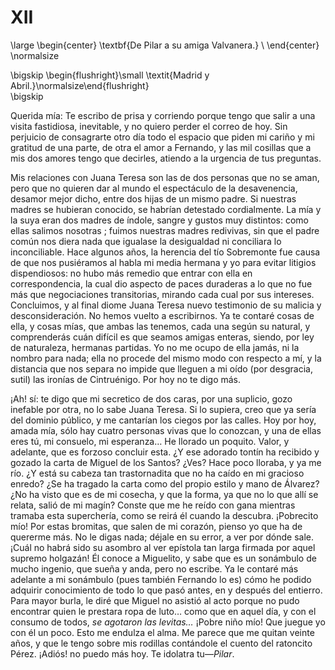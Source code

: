 # XII

<!--- 
<div> 
  <span style="margin:0 auto;text-indent:0;display:block;text-align:center;font-weight:bold;font-size:larger;">
                De Pilar a su amiga Valvanera.                         <br />
  </span>
</div> 
<p> </p>
-->

\large
\begin{center}
\textbf{De Pilar a su amiga Valvanera.}                                \\
\end{center}
\normalsize

<!--- 
<div>
  <span style="width:100%;display:block;text-align:right;"> 
                *Madrid y Abril.*
  </span>
</div>
<p> </p>
-->

\bigskip
\begin{flushright}\small \textit{Madrid y Abril.}\normalsize\end{flushright}   
\bigskip

Querida mía: Te escribo de prisa y corriendo porque tengo que salir a una
visita fastidiosa, inevitable, y no quiero perder el correo de hoy. Sin
perjuicio de consagrarte otro día todo el espacio que piden mi cariño y mi
gratitud de una parte, de otra el amor a Fernando, y las mil cosillas que a mis
dos amores tengo que decirles, atiendo a la urgencia de tus preguntas.

Mis relaciones con Juana Teresa son las de dos personas que no se aman, pero
que no quieren dar al mundo el espectáculo de la desavenencia, desamor mejor
dicho, entre dos hijas de un mismo padre. Si nuestras madres se hubieran
conocido, se habrían detestado cordialmente. La mía y la suya eran dos madres
de índole, sangre y gustos muy distintos: como ellas salimos nosotras ; fuimos
nuestras madres redivivas, sin que el padre común nos diera nada que igualase
la desigualdad ni conciliara lo inconciliable. Hace algunos años, la herencia
del tío Sobremonte fue causa de que nos pusiéramos al habla mi media hermana
y yo para evitar litigios dispendiosos: no hubo más remedio que entrar con ella
en correspondencia, la cual dio aspecto de paces duraderas a lo que no fue más
que negociaciones transitorias, mirando cada cual por sus intereses.
Concluimos, y al final diome Juana Teresa nuevo testimonio de su malicia
y desconsideración. No hemos vuelto a escribirnos. Ya te contaré cosas de ella,
y cosas mías, que ambas las tenemos, cada una según su natural, y comprenderás
cuán difícil es que seamos amigas enteras, siendo, por ley de naturaleza,
hermanas partidas. Yo no me ocupo de ella jamás, ni la nombro para nada; ella
no procede del mismo modo con respecto a mí, y la distancia que nos separa no
impide que lleguen a mi oído (por desgracia, sutil) las ironías de Cintruénigo.
Por hoy no te digo más.

¡Ah! sí: te digo que mi secretico de dos caras, por una suplicio, gozo inefable
por otra, no lo sabe Juana Teresa. Si lo supiera, creo que ya sería del dominio
público, y me cantarían los ciegos por las calles. Hoy por hoy, amada mía, sólo
hay cuatro personas vivas que lo conozcan, y una de ellas eres tú, mi consuelo,
mi esperanza… He llorado un poquito. Valor, y adelante, que es forzoso concluir
esta. ¿Y ese adorado tontín ha recibido y gozado la carta de Miguel de los
Santos? ¿Ves? Hace poco lloraba, y ya me río. ¿Y está su cabeza tan
trastornadita que no ha caído en mi gracioso enredo? ¿Se ha tragado la carta
como del propio estilo y mano de Álvarez? ¿No ha visto que es de mi cosecha,
y que la forma, ya que no lo que allí se relata, salió de mi magín? Conste que
me he reído con gana mientras tramaba esta superchería, como se reirá él cuando
la descubra. ¡Pobrecito mío! Por estas bromitas, que salen de mi corazón,
pienso yo que ha de quererme más. No le digas nada; déjale en su error, a ver
por dónde sale. ¡Cuál no habrá sido su asombro al ver epístola tan larga
firmada por aquel supremo holgazán! Él conoce a Miguelito, y sabe que es un
sonámbulo de mucho ingenio, que sueña y anda, pero no escribe. Ya le contaré
más adelante a mi sonámbulo (pues también Fernando lo es) cómo he podido
adquirir conocimiento de todo lo que pasó antes, en y después del entierro.
Para mayor burla, le diré que Miguel no asistió al acto porque no pudo
encontrar quien le prestara ropa de luto… como que en aquel día, y con el
consumo de todos, *se agotaron las levitas…* ¡Pobre niño mío! Que juegue yo con
él un poco. Esto me endulza el alma. Me parece que me quitan veinte años, y que
le tengo sobre mis rodillas contándole el cuento del ratoncito Pérez. ¡Adiós!
no puedo más hoy. Te idolatra tu—*Pilar*.
